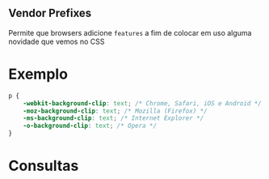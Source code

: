 ## Vendor Prefixes

Permite que browsers adicione `features` a fim de colocar em uso alguma novidade que vemos no CSS

# Exemplo

```css
p {
    -webkit-background-clip: text; /* Chrome, Safari, iOS e Android */
    -moz-background-clip: text; /* Mozilla (Firefox) */
    -ms-background-clip: text; /* Internet Explorer */
    -o-background-clip: text; /* Opera */
}
```

# Consultas
